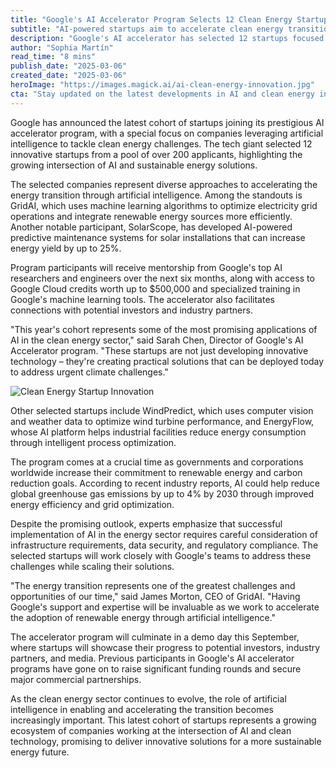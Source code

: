 ```yaml
---
title: "Google's AI Accelerator Program Selects 12 Clean Energy Startups to Drive Innovation"
subtitle: "AI-powered startups aim to accelerate clean energy transition"
description: "Google's AI accelerator has selected 12 startups focused on AI-driven solutions for clean energy. Learn how these companies, with Google's mentorship, aim to revolutionize renewable energy, grid optimization, and energy efficiency."
author: "Sophia Martín"
read_time: "8 mins"
publish_date: "2025-03-06"
created_date: "2025-03-06"
heroImage: "https://images.magick.ai/ai-clean-energy-innovation.jpg"
cta: "Stay updated on the latest developments in AI and clean energy innovation by following us on LinkedIn. Join our community of technology enthusiasts and industry professionals shaping the future of sustainable energy."
---
```


Google has announced the latest cohort of startups joining its prestigious AI accelerator program, with a special focus on companies leveraging artificial intelligence to tackle clean energy challenges. The tech giant selected 12 innovative startups from a pool of over 200 applicants, highlighting the growing intersection of AI and sustainable energy solutions.

The selected companies represent diverse approaches to accelerating the energy transition through artificial intelligence. Among the standouts is GridAI, which uses machine learning algorithms to optimize electricity grid operations and integrate renewable energy sources more efficiently. Another notable participant, SolarScope, has developed AI-powered predictive maintenance systems for solar installations that can increase energy yield by up to 25%.

Program participants will receive mentorship from Google's top AI researchers and engineers over the next six months, along with access to Google Cloud credits worth up to $500,000 and specialized training in Google's machine learning tools. The accelerator also facilitates connections with potential investors and industry partners.

"This year's cohort represents some of the most promising applications of AI in the clean energy sector," said Sarah Chen, Director of Google's AI Accelerator program. "These startups are not just developing innovative technology – they're creating practical solutions that can be deployed today to address urgent climate challenges."

![Clean Energy Startup Innovation](https://images.magick.ai/ai-clean-energy-innovation.jpg)

Other selected startups include WindPredict, which uses computer vision and weather data to optimize wind turbine performance, and EnergyFlow, whose AI platform helps industrial facilities reduce energy consumption through intelligent process optimization.

The program comes at a crucial time as governments and corporations worldwide increase their commitment to renewable energy and carbon reduction goals. According to recent industry reports, AI could help reduce global greenhouse gas emissions by up to 4% by 2030 through improved energy efficiency and grid optimization.

Despite the promising outlook, experts emphasize that successful implementation of AI in the energy sector requires careful consideration of infrastructure requirements, data security, and regulatory compliance. The selected startups will work closely with Google's teams to address these challenges while scaling their solutions.

"The energy transition represents one of the greatest challenges and opportunities of our time," said James Morton, CEO of GridAI. "Having Google's support and expertise will be invaluable as we work to accelerate the adoption of renewable energy through artificial intelligence."

The accelerator program will culminate in a demo day this September, where startups will showcase their progress to potential investors, industry partners, and media. Previous participants in Google's AI accelerator programs have gone on to raise significant funding rounds and secure major commercial partnerships.

As the clean energy sector continues to evolve, the role of artificial intelligence in enabling and accelerating the transition becomes increasingly important. This latest cohort of startups represents a growing ecosystem of companies working at the intersection of AI and clean technology, promising to deliver innovative solutions for a more sustainable energy future.